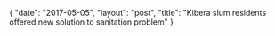 {
   "date": "2017-05-05",
   "layout": "post",
   "title": "Kibera slum residents offered new solution to sanitation problem"
}

